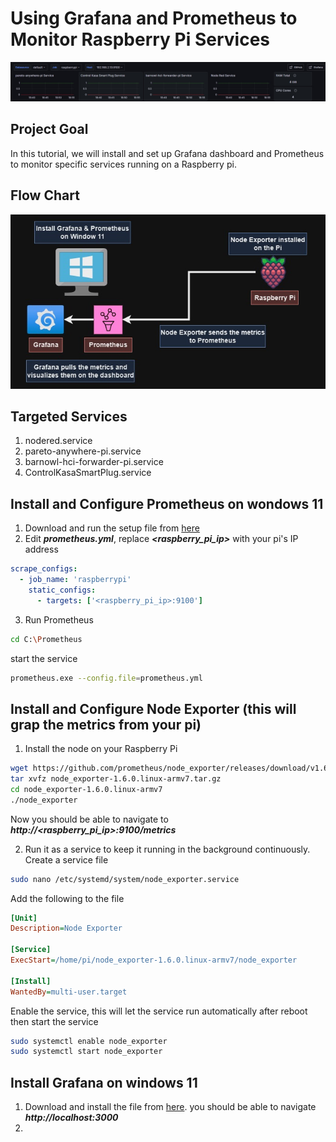 # Using Grafana and Prometheus to Monitor Raspberry Pi Services

![alt text](https://github.com/withabubaker/Using-Grafana-and-Prometheus-to-Monitor-Raspberry-Pi-Services/blob/main/img/GrafanaDash.jpg)


## Project Goal
In this tutorial, we will install and set up Grafana dashboard and Prometheus to monitor specific services running on a Raspberry pi.

## Flow Chart
![alt text](https://github.com/withabubaker/Using-Grafana-and-Prometheus-to-Monitor-Raspberry-Pi-Services/blob/main/img/GrafanaFlowChart.jpg)

## Targeted Services
1. nodered.service
3. pareto-anywhere-pi.service
4. barnowl-hci-forwarder-pi.service
5. ControlKasaSmartPlug.service

## Install and Configure Prometheus on wondows 11

1. Download and run the setup file from [here](https://prometheus.io/download/)
2. Edit ***prometheus.yml***, replace ***<raspberry_pi_ip>*** with your pi's IP address
```yaml
scrape_configs:
  - job_name: 'raspberrypi'
    static_configs:
      - targets: ['<raspberry_pi_ip>:9100']
```

3. Run Prometheus
```bash
cd C:\Prometheus
```
start the service
```bash
prometheus.exe --config.file=prometheus.yml
```

## Install and Configure Node Exporter (this will grap the metrics from your pi)

1. Install the node on your Raspberry Pi
```bash
wget https://github.com/prometheus/node_exporter/releases/download/v1.6.0/node_exporter-1.6.0.linux-armv7.tar.gz
tar xvfz node_exporter-1.6.0.linux-armv7.tar.gz
cd node_exporter-1.6.0.linux-armv7
./node_exporter
```
  Now you should be able to navigate to ***http://<raspberry_pi_ip>:9100/metrics***

2. Run it as a service to keep it running in the background continuously.
   Create a service file
```bash
sudo nano /etc/systemd/system/node_exporter.service
```
  Add the following to the file
```ini
[Unit]
Description=Node Exporter

[Service]
ExecStart=/home/pi/node_exporter-1.6.0.linux-armv7/node_exporter

[Install]
WantedBy=multi-user.target
```

  Enable the service, this will let the service run automatically after reboot then start the service
```bash
sudo systemctl enable node_exporter
sudo systemctl start node_exporter
```

## Install Grafana on windows 11

1. Download and install the file from [here](https://grafana.com/grafana/download?pg=get&plcmt=selfmanaged-box1-cta1&platform=windows).
   you should be able to navigate ***http://localhost:3000***
3. 
